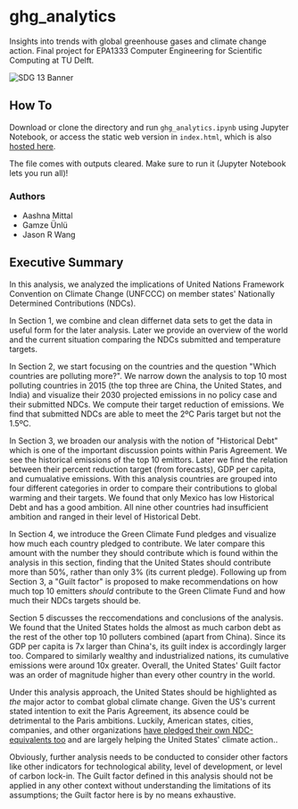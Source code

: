 # ghg_analytics

Insights into trends with global greenhouse gases and climate change action.
Final project for EPA1333 Computer Engineering for Scientific Computing at TU Delft.

![SDG 13 Banner](https://i.imgur.com/mHjPRPo.png)

## How To

Download or clone the directory and run `ghg_analytics.ipynb` using Jupyter Notebook, or access the static web version in `index.html`, which is also [hosted here](http://jasonrwang.github.io/ghg_analytics).

The file comes with outputs cleared. Make sure to run it (Jupyter Notebook lets you run all)!

### Authors

* Aashna Mittal
* Gamze Ünlü
* Jason R Wang

## Executive Summary

In this analysis, we analyzed the implications of United Nations Framework Convention on Climate Change (UNFCCC) on member states' Nationally Determined Contributions (NDCs).

In Section 1, we combine and clean differnet data sets to get the data in useful form for the later analysis. Later we provide an overview of the world and the current situation comparing the NDCs submitted and temperature targets.

In Section 2, we start focusing on the countries and the question "Which countries are polluting more?". We narrow down the analysis to top 10 most polluting countries in 2015 (the top three are China, the United States, and India) and visualize their 2030 projected emissions in no policy case and their submitted NDCs. We compute their target reduction of emissions. We find that submitted NDCs are able to meet the 2ºC Paris target but not the 1.5ºC.

In Section 3, we broaden our analysis with the notion of "Historical Debt" which is one of the important discussion points within Paris Agreement. We see the historical emissions of the top 10 emittors. Later we find the relation between their percent reduction target (from forecasts), GDP per capita, and cumualative emissions. With this analysis countries are grouped into four different categories in order to compare their contributions to global warming and their targets. We found that only Mexico has low Historical Debt and has a good ambition. All nine other countries had insufficient ambition and ranged in their level of Historical Debt.

In Section 4, we introduce the Green Climate Fund pledges and visualize how much each country pledged to contribute. We later compare this amount with the number they should contribute which is found within the analysis in this section, finding that the United States should contribute more than 50%, rather than only 3% (its current pledge). Following up from Section 3, a "Guilt factor" is proposed to make recommendations on how much top 10 emitters _should_ contribute to the Green Climate Fund and how much their NDCs targets should be.

Section 5 discusses the reccomendations and conclusions of the analysis. We found that the United States holds the almost as much carbon debt as the rest of the other top 10 polluters combined (apart from China). Since its GDP per capita is 7x larger than China's, its guilt index is accordingly larger too. Compared to similarly wealthy and industrialized nations, its cumulative emissions were around 10x greater. Overall, the United States' Guilt factor was an order of magnitude higher than every other country in the world.

Under this analysis approach, the United States should be highlighted as _the_ major actor to combat global climate change. Given the US's current stated intention to exit the Paris Agreement, its absence could be detrimental to the Paris ambitions. Luckily, American states, cities, companies, and other organizations [have pledged their own NDC-equivalents too](https://www.globalclimateactionsummit.org/americas-pledge-outlines-bottom-up-opportunity-agenda-for-u-s-state-city-and-business-action-on-climate/) and are largely helping the United States' climate action..

Obviously, further analysis needs to be conducted to consider other factors like other indicators for technological ability, level of development, or level of carbon lock-in. The Guilt factor defined in this analysis should not be applied in any other context without understanding the limitations of its assumptions; the Guilt factor here is by no means exhaustive.
